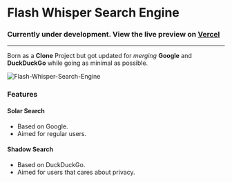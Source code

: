 # Flash Whisper Search Engine

### Currently under development. View the live preview on [Vercel](https://flashwhisper.vercel.app/)

---

Born as a **Clone** Project but got updated for *merging* **Google** and **DuckDuckGo** while going as minimal as possible.

![Flash-Whisper-Search-Engine](https://user-images.githubusercontent.com/59540565/174643306-6f92161a-e78c-412c-ad73-f34885a793a4.png)

### Features

#### Solar Search

 - Based on Google.  
 - Aimed for regular users.

#### Shadow Search

 - Based on DuckDuckGo. 
 - Aimed for users that cares about privacy.


